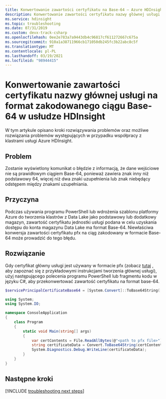 ```yaml
---
title: Konwertowanie zawartości certyfikatu na Base-64 — Azure HDInsight
description: Konwertowanie zawartości certyfikatu nazwy głównej usługi na format zakodowanego ciągu Base-64 w usłudze Azure HDInsight
ms.service: hdinsight
ms.topic: troubleshooting
ms.date: 07/31/2019
ms.custom: devx-track-csharp
ms.openlocfilehash: 0ee2e783a7a9443db4c96817cf611272667c675a
ms.sourcegitcommit: 910a1a38711966cb171050db245fc3b22abc8c5f
ms.translationtype: MT
ms.contentlocale: pl-PL
ms.lasthandoff: 03/19/2021
ms.locfileid: "98944415"
---
```

# <a name="converting-service-principal-certificate-contents-to-base-64-encoded-string-format-in-hdinsight"></a>Konwertowanie zawartości certyfikatu nazwy głównej usługi na format zakodowanego ciągu Base-64 w usłudze HDInsight

W tym artykule opisano kroki rozwiązywania problemów oraz możliwe rozwiązania problemów występujących w przypadku współpracy z klastrami usługi Azure HDInsight.

## <a name="issue"></a>Problem

Zostanie wyświetlony komunikat o błędzie z informacją, że dane wejściowe nie są prawidłowym ciągiem Base-64, ponieważ zawiera znak inny niż podstawowy 64, więcej niż dwa znaki uzupełnienia lub znak niebędący odstępem między znakami uzupełniania.

## <a name="cause"></a>Przyczyna

Podczas używania programu PowerShell lub wdrożenia szablonu platformy Azure do tworzenia klastrów z Data Lake jako podstawowy lub dodatkowy magazyn, zawartość certyfikatu jednostki usługi podana w celu uzyskania dostępu do konta magazynu Data Lake ma format Base-64. Niewłaściwa konwersja zawartości certyfikatu pfx na ciąg zakodowany w formacie Base-64 może prowadzić do tego błędu.

## <a name="resolution"></a>Rozwiązanie

Gdy certyfikat główny usługi jest używany w formacie pfx (zobacz [tutaj](https://github.com/Azure/azure-quickstart-templates/tree/master/201-hdinsight-datalake-store-azure-storage) , aby zapoznać się z przykładowymi instrukcjami tworzenia głównej usługi), użyj następującego polecenia programu PowerShell lub fragmentu kodu w języku C#, aby przekonwertować zawartość certyfikatu na format base-64.

```powershell
$servicePrincipalCertificateBase64 = [System.Convert]::ToBase64String([System.IO.File]::ReadAllBytes(path-to-servicePrincipalCertificatePfxFile))
```

```csharp
using System;
using System.IO;

namespace ConsoleApplication
{
    class Program
    {
        static void Main(string[] args)
        {
            var certContents = File.ReadAllBytes(@"<path to pfx file>");
            string certificateData = Convert.ToBase64String(certContents);
            System.Diagnostics.Debug.WriteLine(certificateData);
        }
    }
}
```

## <a name="next-steps"></a>Następne kroki

[!INCLUDE [troubleshooting next steps](../../../includes/hdinsight-troubleshooting-next-steps.md)]